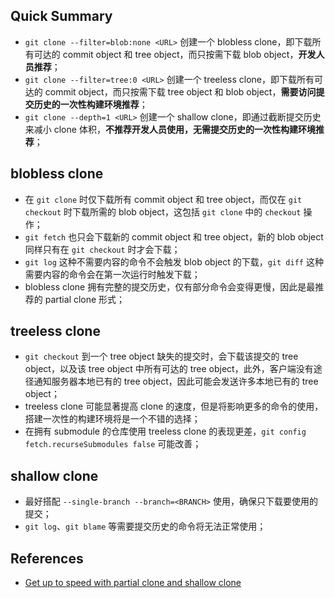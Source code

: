 ## Quick Summary

* `git clone --filter=blob:none <URL>` 创建一个 blobless clone，即下载所有可达的 commit object 和 tree object，而只按需下载 blob object，**开发人员推荐**；
* `git clone --filter=tree:0 <URL>` 创建一个 treeless clone，即下载所有可达的 commit object，而只按需下载 tree object 和 blob object，**需要访问提交历史的一次性构建环境推荐**；
* `git clone --depth=1 <URL>` 创建一个 shallow clone，即通过截断提交历史来减小 clone 体积，**不推荐开发人员使用，无需提交历史的一次性构建环境推荐**；

## blobless clone

* 在 `git clone` 时仅下载所有 commit object 和 tree object，而仅在 `git checkout` 时下载所需的 blob object，这包括 `git clone` 中的 `checkout` 操作；
* `git fetch` 也只会下载新的 commit object 和 tree object，新的 blob object 同样只有在 `git checkout` 时才会下载；
* `git log` 这种不需要内容的命令不会触发 blob object 的下载，`git diff` 这种需要内容的命令会在第一次运行时触发下载；
* blobless clone 拥有完整的提交历史，仅有部分命令会变得更慢，因此是最推荐的 partial clone 形式；

## treeless clone

* `git checkout` 到一个 tree object 缺失的提交时，会下载该提交的 tree object，以及该 tree object 中所有可达的 tree object，此外，客户端没有途径通知服务器本地已有的 tree object，因此可能会发送许多本地已有的 tree object；
* treeless clone 可能显著提高 clone 的速度，但是将影响更多的命令的使用，搭建一次性的构建环境将是一个不错的选择；
* 在拥有 submodule 的仓库使用 treeless clone 的表现更差，`git config fetch.recurseSubmodules false` 可能改善；

## shallow clone

* 最好搭配 `--single-branch --branch=<BRANCH>` 使用，确保只下载要使用的提交；
* `git log`、`git blame` 等需要提交历史的命令将无法正常使用；

## References

* [Get up to speed with partial clone and shallow clone](https://github.blog/open-source/git/get-up-to-speed-with-partial-clone-and-shallow-clone/)
